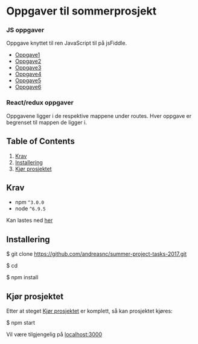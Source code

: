 # Oppgaver til sommerprosjekt

### JS oppgaver
Oppgave knyttet til ren JavaScript til på jsFiddle.
* [Oppgave1](https://jsfiddle.net/andreasnc/uc9d4quw/)
* [Oppgave2](https://jsfiddle.net/andreasnc/gpereu3e/)
* [Oppgave3](https://jsfiddle.net/andreasnc/1zgr11x0/)
* [Oppgave4](https://jsfiddle.net/andreasnc/3cdwgyrf/)
* [Oppgave5](https://jsfiddle.net/andreasnc/vbq72wxm/)
* [Oppgave6](https://jsfiddle.net/andreasnc/w63ker5t/)

### React/redux oppgaver
Oppgavene ligger i de respektive mappene under routes. Hver oppgave er begrenset til mappen de ligger i.
## Table of Contents
1. [Krav](#krav)
1. [Installering](#Installering)
1. [Kjør prosjektet](#running-the-project)


## Krav
* npm `^3.0.0`
* node `^6.9.5`

Kan lastes ned [her](https://www.npmjs.com/get-npm)

## Installering

$ git clone https://github.com/andreasnc/summer-project-tasks-2017.git <my-project-name>

$ cd <my-project-name>

$ npm install

## Kjør prosjektet

Etter at steget [Kjør prosjektet](#running-the-project) er komplett, så kan prosjektet kjøres:

$ npm start

Vil være tilgjengelig på [localhost:3000](localhost:3000)
